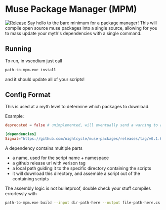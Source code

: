 # Muse Package Manager (MPM)
[![Release](https://github.com/nightcycle/muse-package-manager/actions/workflows/release.yml/badge.svg)](https://github.com/nightcycle/muse-package-manager/actions/workflows/release.yml)
Say hello to the bare minimum for a package manager! This will compile open source muse packages into a single source, allowing for you to mass update your myth's dependencies with a single command.

## Running
To run, in vscodium just call
```sh
path-to-mpm.exe install
```
and it should update all of your scripts!

## Config Format
This is used at a myth level to determine which packages to download.

Example:
```toml
deprecated = false # unimplemented, will eventually send a warning to anyone that installs it for them to update

[dependencies]
Signal="https://github.com/nightcycle/muse-packages/releases/tag/v0.1.0/src/signal"
```

A dependency contains multiple parts
- a name, used for the script name + namespace
- a github release url with verison tag
- a local path guiding it to the specific directory containing the scripts 
- it will download this directory, and assemble a script out of the containing scripts

The assembly logic is not bulletproof, double check your stuff compiles errorlessly with 
```sh 
path-to-mpm.exe build --input dir-path-here --output file-path-here.cs
```
